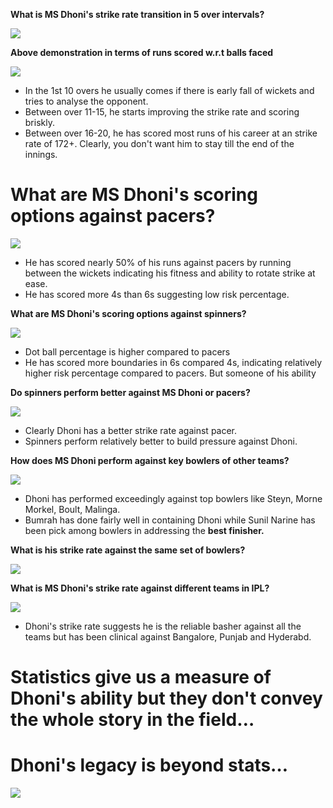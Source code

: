 **What is MS Dhoni&#39;s strike rate transition in 5 over intervals?**

![](RackMultipart20200804-4-17ygnry_html_e0e6c11e45fba15f.png)

**Above demonstration in terms of runs scored w.r.t balls faced**

![](RackMultipart20200804-4-17ygnry_html_f8ca361890ade522.png)

- In the 1st 10 overs he usually comes if there is early fall of wickets and tries to analyse the opponent.
- Between over 11-15, he starts improving the strike rate and scoring briskly.
- Between over 16-20, he has scored most runs of his career at an strike rate of 172+. Clearly, you don&#39;t want him to stay till the end of the innings.

# **What are MS Dhoni&#39;s scoring options against pacers?**

![](RackMultipart20200804-4-17ygnry_html_c71d6d606fc82adb.png)

- He has scored nearly 50% of his runs against pacers by running between the wickets indicating his fitness and ability to rotate strike at ease.
- He has scored more 4s than 6s suggesting low risk percentage.

**What are MS Dhoni&#39;s scoring options against spinners?**

![](RackMultipart20200804-4-17ygnry_html_cb48a58954796376.png)

- Dot ball percentage is higher compared to pacers
- He has scored more boundaries in 6s compared 4s, indicating relatively higher risk percentage compared to pacers. But someone of his ability

**Do spinners perform better against MS Dhoni or pacers?**

![](RackMultipart20200804-4-17ygnry_html_2d762dc513434857.png)

- Clearly Dhoni has a better strike rate against pacer.
- Spinners perform relatively better to build pressure against Dhoni.

**How does MS Dhoni perform against key bowlers of other teams?**

![](RackMultipart20200804-4-17ygnry_html_1ea23fa2c81f491c.png)

- Dhoni has performed exceedingly against top bowlers like Steyn, Morne Morkel, Boult, Malinga.
- Bumrah has done fairly well in containing Dhoni while Sunil Narine has been pick among bowlers in addressing the **best finisher.**

**What is his strike rate against the same set of bowlers?**

![](RackMultipart20200804-4-17ygnry_html_d336a69301faf88a.png)

**What is MS Dhoni&#39;s strike rate against different teams in IPL?**

![](RackMultipart20200804-4-17ygnry_html_2494b337f7713e55.png)

- Dhoni&#39;s strike rate suggests he is the reliable basher against all the teams but has been clinical against Bangalore, Punjab and Hyderabd.

# **Statistics give us a measure of Dhoni&#39;s ability but they don&#39;t convey the whole story in the field…**

# **Dhoni&#39;s legacy is beyond stats…**

![](RackMultipart20200804-4-17ygnry_html_93eb1f2778a6104d.jpg)
